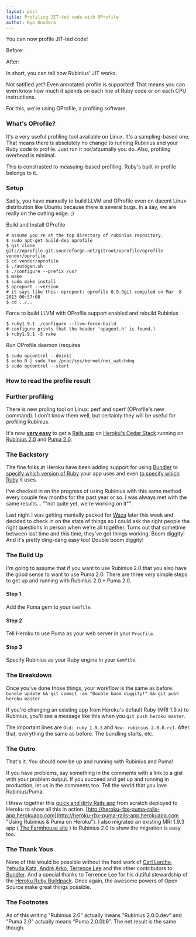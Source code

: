 ```yaml
---
layout: post
title: Profiling JIT-ted code with OProfile
author: Ryo Onodera
---
```


You can now profile JIT-ted code!

Before:

After:

In short, you can tell how Rubinius' JIT works.

Not satified yet? Even annotated profile is supported! That means you can even know how much it spends on each line of Ruby code or on each CPU instructions.

For this, we're using OProfile, a profiling software.

### What's OProfile?

It's a very useful profiling tool available on Linux. It's a sampling-based one. That means there is absolutely no change to running Rubinius and your Ruby code to profile. Just run it nor/afzumally you do. Also, profiling overhead is minimal.

This is constrasted to measuing-based profiling. Ruby's built-in profile belongs to it.

### Setup

Sadly, you have manually to build LLVM and OProfile even on dacent Linux distribution like Ubuntu because there is several bugs. In a say, we are really on the cutting edge. ;)

Build and Install OProfile

    # assume you're at the top directory of rubinius repository.
    $ sudo apt-get build-dep oprofile
    $ git clone git://oprofile.git.sourceforge.net/gitroot/oprofile/oprofile vendor/oprofile
    $ cd vendor/oprofile
    $ ./autogen.sh
    $ ./configure --prefix /usr
    $ make
    $ sudo make install
    $ opreport --version
    # it says like this: opreport: oprofile 0.9.9git compiled on Mar  8 2013 00:57:08
    $ cd ../..

Force to build LLVM with OProfile support enabled and rebuild Rubinius

    $ ruby1.9.1 ./configure --llvm-force-build
    # configure prints that the header 'opagent.h' is found.)
    $ ruby1.9.1 -S rake

Run OProfile daemon (requires 

    $ sudo opcontrol --deinit
    $ echo 0 | sudo tee /proc/sys/kernel/nmi_watchdog
    $ sudo opcontrol --start

### How to read the profile result

### Further profiling

There is new proling tool on Linux: perf and operf (OProfile's new command). I don't know them well, but certainly they will be useful for profiling Rubinius.




It's now **[very easy](https://github.com/rubinius/heroku-rbx-puma-rails-app)** to get a [Rails app](https://devcenter.heroku.com/articles/rails3) on [Heroku's Cedar Stack](https://devcenter.heroku.com/articles/cedar) running on [Rubinius 2.0](http://rubini.us "Rubinius : Use Ruby&#8482;") and [Puma 2.0](http://puma.io "A Modern, Concurrent Web Server for Ruby - Puma").


### The Backstory

The fine folks at Heroku have been adding support for using [Bundler](http://gembundler.com "Bundler: The best way to manage a Ruby application's gems") to [specify which version of Ruby](https://devcenter.heroku.com/articles/ruby-versions) your app uses and even [to specify which Ruby](https://blog.heroku.com/archives/2012/12/13/run_jruby_on_heroku_right_now) it uses.

I've checked in on the progress of using Rubinius with this same method every couple few months for the past year or so. I was always met with the same results... <q>"not quite yet, we're working on it"</q>.

Last night I was getting mentally packed for [Waza](https://waza.heroku.com/2013) later this week and decided to check in on the state of things so I could ask the right people the right questions in person when we're all together. Turns out that sometime between last time and this time, they've got things working. Boom diggity! And it's pretty ding-dang easy too! Double boom diggity!


### The Build Up

I'm going to assume that if you want to use Rubinius 2.0 that you also have the good sense to want to use Puma 2.0. There are three very simple steps to get up and running with Rubinius 2.0 + Puma 2.0.

#### Step 1

Add the Puma gem to your `Gemfile`.

<script src="https://gist.github.com/veganstraightedge/5041441.js"></script>


#### Step 2

Tell Heroku to use Puma as your web server in your `Procfile`.

<script src="https://gist.github.com/veganstraightedge/0135a61335bc76b1d9d5.js"></script>

#### Step 3

Specify Rubinius as your Ruby engine in your `Gemfile`.

<script src="https://gist.github.com/veganstraightedge/1fb7ff88e74567c6e2e6.js"></script>


### The Breakdown

Once you've done those things, your workflow is the same as before.
`bundle update && git commit -am "Double boom diggity!" && git push heroku master`

If you're changing an existing app from Heroku's default Ruby (MRI 1.9.x) to Rubinius, you'll see a message like this when you `git push heroku master`.

<script src="https://gist.github.com/veganstraightedge/5041986.js"></script>

The important lines are `Old: ruby 1.9.3` and `New: rubinius 2.0.0.rc1`. After that, everything the same as before. The bundling starts, etc.


### The Outro

That's it. You should now be up and running with Rubinius and Puma!

If you have problems, say something in the comments with a link to a gist with your problem output. If you succeed and get up and running in production, let us in the comments too. Tell the world that you love Rubinius/Puma.

I threw together this [quick and dirty Rails app](https://github.com/rubinius/heroku-rbx-puma-rails-app) from scratch deployed to Heroku to show all this in action. [http://heroku-rbx-puma-rails-app.herokuapp.com](http://heroku-rbx-puma-rails-app.herokuapp.com "Using Rubinius &amp; Puma on Heroku"). I also migrated an existing MRI 1.9.3 app ( [The Farmhouse site](http://farmhouse.la "The Farmhouse in Hollywood, California") ) to Rubinius 2.0 to show the migration is easy too.


### The Thank Yous

None of this would be possible without the hard work of [Carl Lerche](https://github.com/carllerche), [Yehuda Katz](https://github.com/wycats/), [André Arko](https://github.com/indirect/), [Terrence Lee](https://github.com/hone) and the other contributors to [Bundler](https://github.com/carlhuda/bundler). And a special thanks to Terrence Lee for his dutiful stewardship of the [Heroku Ruby Buildpack](https://github.com/heroku/heroku-buildpack-ruby/). Once again, the awesome powers of Open Source make great things possible.


### The Footnotes

As of this writing "Rubinius 2.0" actually means "Rubinius 2.0.0.dev" and "Puma 2.0" actually means "Puma 2.0.0b6". The net result is the same though.

